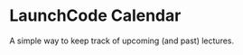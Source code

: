 LaunchCode Calendar
===================

A simple way to keep track of upcoming (and past) lectures.
